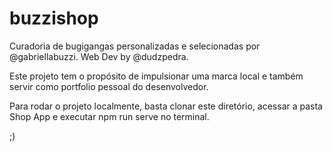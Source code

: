 # buzzishop
Curadoria de bugigangas personalizadas e selecionadas por @gabriellabuzzi.
Web Dev by @dudzpedra.

Este projeto tem o propósito de impulsionar uma marca local e também servir como portfolio pessoal do desenvolvedor.

Para rodar o projeto localmente, basta clonar este diretório, acessar a pasta Shop App e executar npm run serve no terminal.

;)
